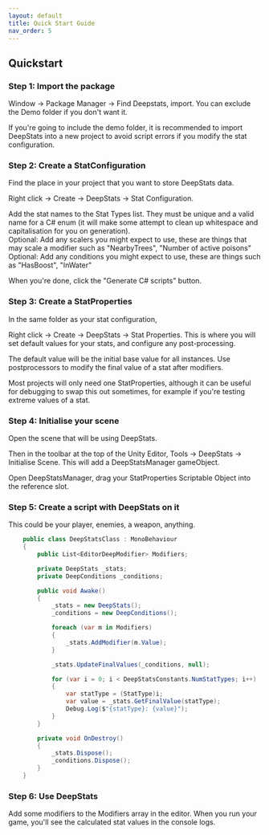 ```yaml
---
layout: default
title: Quick Start Guide
nav_order: 5
---
```


## Quickstart

### Step 1: Import the package
Window -> Package Manager -> Find Deepstats, import. You can exclude the Demo folder if you don't want it. 

If you're going to include the demo folder, it is recommended to import DeepStats into a new project to avoid script errors if you modify the stat configuration.

### Step 2: Create a StatConfiguration
Find the place in your project that you want to store DeepStats data. 

Right click -> Create -> DeepStats -> Stat Configuration.

Add the stat names to the Stat Types list. They must be unique and a valid name for a C# enum (it will make some attempt to clean up whitespace and capitalisation for you on generation).\
Optional: Add any scalers you might expect to use, these are things that may scale a modifier such as "NearbyTrees", "Number of active poisons"\
Optional: Add any conditions you might expect to use, these are things such as "HasBoost", "InWater"

When you're done, click the "Generate C# scripts" button.

### Step 3: Create a StatProperties
In the same folder as your stat configuration, 

Right click -> Create -> DeepStats -> Stat Properties. This is where you will set default values for your stats, and configure any post-processing.

The default value will be the initial base value for all instances. 
Use postprocessors to modify the final value of a stat after modifiers.

Most projects will only need one StatProperties, although it can be useful for debugging to swap this out sometimes, for example if you're testing extreme values of a stat.

### Step 4: Initialise your scene
Open the scene that will be using DeepStats. 

Then in the toolbar at the top of the Unity Editor, Tools -> DeepStats -> Initialise Scene. This will add a DeepStatsManager gameObject.

Open DeepStatsManager, drag your StatProperties Scriptable Object into the reference slot.

### Step 5: Create a script with DeepStats on it

This could be your player, enemies, a weapon, anything.

```cs
    public class DeepStatsClass : MonoBehaviour
    {
        public List<EditorDeepModifier> Modifiers;

        private DeepStats _stats;
        private DeepConditions _conditions;

        public void Awake()
        {
            _stats = new DeepStats();
            _conditions = new DeepConditions();

            foreach (var m in Modifiers)
            {
                _stats.AddModifier(m.Value);
            }

            _stats.UpdateFinalValues(_conditions, null);

            for (var i = 0; i < DeepStatsConstants.NumStatTypes; i++)
            {
                var statType = (StatType)i;
                var value = _stats.GetFinalValue(statType);
                Debug.Log($"{statType}: {value}");
            }
        }

        private void OnDestroy()
        {
            _stats.Dispose();
            _conditions.Dispose();
        }
    }
```

### Step 6: Use DeepStats
Add some modifiers to the Modifiers array in the editor. When you run your game, you'll see the calculated stat values in the console logs.
